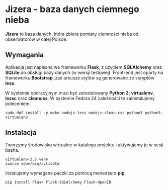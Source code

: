 # Jizera - baza danych ciemnego nieba

**Jizera** to baza danych, która zbiera pomiary ciemności nieba
od obserwatorów w całej Polsce.

## Wymagania

Aplikacja jest napisana we frameworku **Flask**, z użyciem **SQLAlchemy** oraz **SQLite** do obsługi bazy danych (w wersji testowej). Front-end jest oparty na frameworku **Bootstrap**, zaś arkusze stylów są generowane ze skryptów **less**. 

W systemie operacyjnym
musi być zainstalowany **Python 3**, **virtualenv**, **lessc** oraz **cleancss**. W systemie Fedora 24 zależności te zainstalujemy poleceniem:
```
sudo dnf install -y make nodejs-less nodejs-clean-css python3 python3-virtualenv
```

## Instalacja

Tworzymy środowisko wirtualne w katalogu projektu i aktywujemy je
w sesji basha.
```
virtualenv-3.5 venv
source venv/bin/activate
```
Instalujemy wymagane paczki za pomocą menedżera **pip**.
```
pip install Flask Flask-SQLAlchemy Flask-OpenID
```
